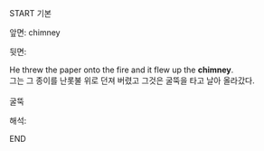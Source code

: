 START
기본

앞면:
chimney


뒷면:
<div>He threw the paper onto the fire and it flew up the <b>chimney</b>. </div><div>그는 그 종이를 난롯불 위로 던져 버렸고 그것은 굴뚝을 타고 날아 올라갔다.</div><div><br></div><div>굴뚝</div>


해석:
<!--ID: 1746614453602-->
END